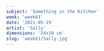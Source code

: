 ```yaml
---
subject: 'Something in the Kitchen'
week: 'week61'
date: '2021-05-19'
artist: 'Sally'
dimensions: '24x30 cm'
slug: 'week61/Sally.jpg'
---
```


